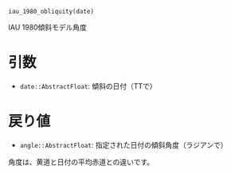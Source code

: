 ```
iau_1980_obliquity(date)
```

IAU 1980傾斜モデル角度

# 引数

  * `date::AbstractFloat`: 傾斜の日付（TTで）

# 戻り値

  * `angle::AbstractFloat`: 指定された日付の傾斜角度（ラジアンで）

角度は、黄道と日付の平均赤道との違いです。
